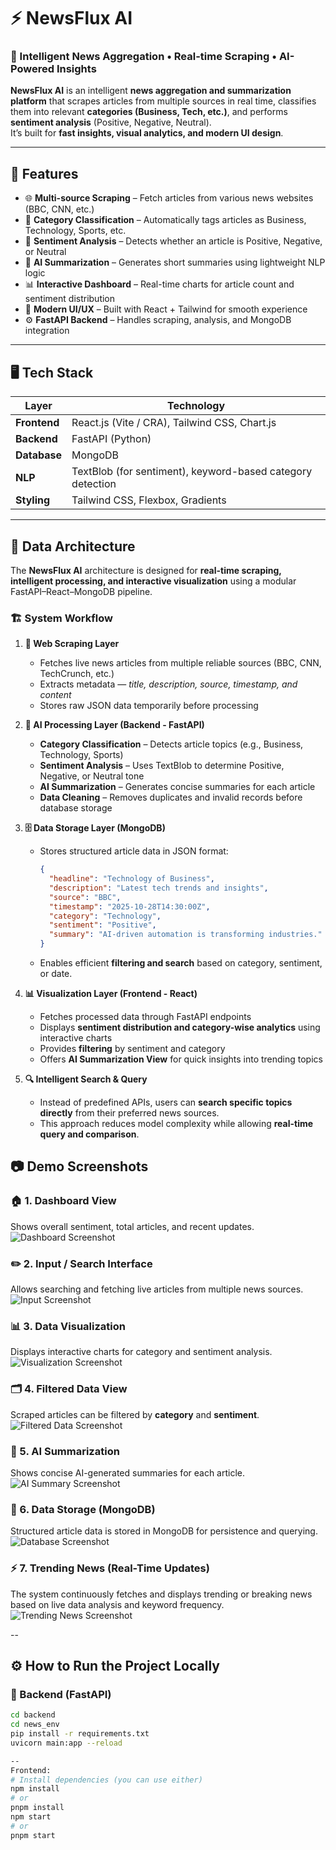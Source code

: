 # ⚡ NewsFlux AI

### 🧠 Intelligent News Aggregation • Real-time Scraping • AI-Powered Insights

**NewsFlux AI** is an intelligent **news aggregation and summarization platform** that scrapes articles from multiple sources in real time, classifies them into relevant **categories (Business, Tech, etc.)**, and performs **sentiment analysis** (Positive, Negative, Neutral).  
It’s built for **fast insights, visual analytics, and modern UI design**.

---

## 🚀 Features

- 🌐 **Multi-source Scraping** – Fetch articles from various news websites (BBC, CNN, etc.)
- 🧠 **Category Classification** – Automatically tags articles as Business, Technology, Sports, etc.
- 💬 **Sentiment Analysis** – Detects whether an article is Positive, Negative, or Neutral
- 🧩 **AI Summarization** – Generates short summaries using lightweight NLP logic
- 📊 **Interactive Dashboard** – Real-time charts for article count and sentiment distribution
- 💎 **Modern UI/UX** – Built with React + Tailwind for smooth experience
- ⚙️ **FastAPI Backend** – Handles scraping, analysis, and MongoDB integration

---

## 🖥️ Tech Stack

| Layer | Technology |
|-------|-------------|
| **Frontend** | React.js (Vite / CRA), Tailwind CSS, Chart.js |
| **Backend** | FastAPI (Python) |
| **Database** | MongoDB |
| **NLP** | TextBlob (for sentiment), keyword-based category detection |
| **Styling** | Tailwind CSS, Flexbox, Gradients |

---

## 🧩 Data Architecture

The **NewsFlux AI** architecture is designed for **real-time scraping, intelligent processing, and interactive visualization** using a modular FastAPI–React–MongoDB pipeline.

### 🏗️ System Workflow

1. **📰 Web Scraping Layer**
   - Fetches live news articles from multiple reliable sources (BBC, CNN, TechCrunch, etc.)
   - Extracts metadata — *title, description, source, timestamp, and content*
   - Stores raw JSON data temporarily before processing

2. **🤖 AI Processing Layer (Backend - FastAPI)**
   - **Category Classification** – Detects article topics (e.g., Business, Technology, Sports)
   - **Sentiment Analysis** – Uses TextBlob to determine Positive, Negative, or Neutral tone
   - **AI Summarization** – Generates concise summaries for each article
   - **Data Cleaning** – Removes duplicates and invalid records before database storage

3. **🗄️ Data Storage Layer (MongoDB)**
   - Stores structured article data in JSON format:
     ```json
     {
       "headline": "Technology of Business",
       "description": "Latest tech trends and insights",
       "source": "BBC",
       "timestamp": "2025-10-28T14:30:00Z",
       "category": "Technology",
       "sentiment": "Positive",
       "summary": "AI-driven automation is transforming industries."
     }
     ```
   - Enables efficient **filtering and search** based on category, sentiment, or date.

4. **📊 Visualization Layer (Frontend - React)**
   - Fetches processed data through FastAPI endpoints
   - Displays **sentiment distribution and category-wise analytics** using interactive charts
   - Provides **filtering** by sentiment and category
   - Offers **AI Summarization View** for quick insights into trending topics

5. **🔍 Intelligent Search & Query**
   - Instead of predefined APIs, users can **search specific topics directly** from their preferred news sources.
   - This approach reduces model complexity while allowing **real-time query and comparison**.


## 📷 Demo Screenshots

### 🏠 1. Dashboard View  
Shows overall sentiment, total articles, and recent updates.  
![Dashboard Screenshot](screenshots/1.png)

### ✏️ 2. Input / Search Interface  
Allows searching and fetching live articles from multiple news sources.  
![Input Screenshot](screenshots/2.png)

### 📊 3. Data Visualization  
Displays interactive charts for category and sentiment analysis.  
![Visualization Screenshot](screenshots/3.png)

### 🗂️ 4. Filtered Data View  
Scraped articles can be filtered by **category** and **sentiment**.  
![Filtered Data Screenshot](screenshots/4.png)

### 🤖 5. AI Summarization  
Shows concise AI-generated summaries for each article.  
![AI Summary Screenshot](screenshots/5.png)

### 💾 6. Data Storage (MongoDB)  
Structured article data is stored in MongoDB for persistence and querying.  
![Database Screenshot](screenshots/6.png)

### ⚡ 7. Trending News (Real-Time Updates)
The system continuously fetches and displays trending or breaking news based on live data analysis and keyword frequency.  
![Trending News Screenshot](screenshots/7.png)



--
## ⚙️ How to Run the Project Locally

### 🧩 Backend (FastAPI)
```bash
cd backend
cd news_env
pip install -r requirements.txt
uvicorn main:app --reload

--
Frontend:
# Install dependencies (you can use either)
npm install
# or
pnpm install
npm start
# or
pnpm start



